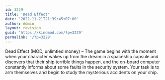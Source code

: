 ```yaml
---
id: 3229
title: 'Dead Effect'
date: '2022-11-21T21:39:45+07:00'
author: Admin
layout: revision
guid: 'https://kindmod.com/?p=3229'
permalink: '/?p=3229'
---
```


Dead Effect (MOD, unlimtied money) – The game begins with the moment when your character wakes up from the dream in a spaceship capsule and discovers that their ship terrible things happen, and the on-board computer constantly informs about some faults in the security system. Your task is to arm themselves and begin to study the mysterious accidents on your ship.